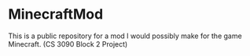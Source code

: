 # MinecraftMod
This is a public repository for a mod I would possibly make for the game Minecraft. (CS 3090 Block 2 Project)

